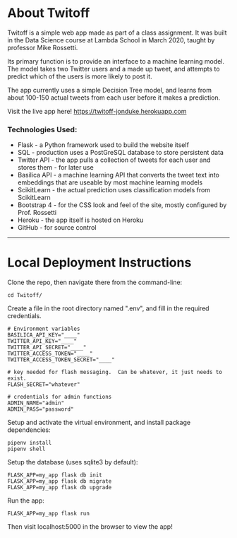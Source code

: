 # About Twitoff

Twitoff is a simple web app made as part of a class assignment. It was built in the Data Science course at Lambda School in March 2020, taught by professor Mike Rossetti.

Its primary function is to provide an interface to a machine learning model. The model takes two Twitter users and a made up tweet, and attempts to predict which of the users is more likely to post it.

The app currently uses a simple Decision Tree model, and learns from about 100-150 actual tweets from each user before it makes a prediction.

Visit the live app here! https://twitoff-jonduke.herokuapp.com

### Technologies Used:

- Flask - a Python framework used to build the website itself
- SQL - production uses a PostGreSQL database to store persistent data
- Twitter API - the app pulls a collection of tweets for each user and stores them - for later use
- Basilica API - a machine learning API that converts the tweet text into embeddings that are useable by most machine learning models
- ScikitLearn - the actual prediction uses classification models from ScikitLearn
- Bootstrap 4 - for the CSS look and feel of the site, mostly configured by Prof. Rossetti
- Heroku - the app itself is hosted on Heroku
- GitHub - for source control

---

# Local Deployment Instructions

Clone the repo, then navigate there from the command-line:
```
cd Twitoff/
```

Create a file in the root directory named ".env", and fill in the required credentials.
```
# Environment variables
BASILICA_API_KEY="____"
TWITTER_API_KEY="____"
TWITTER_API_SECRET="____"
TWITTER_ACCESS_TOKEN="____"
TWITTER_ACCESS_TOKEN_SECRET="____"

# key needed for flash messaging.  Can be whatever, it just needs to exist.
FLASH_SECRET="whatever"

# credentials for admin functions
ADMIN_NAME="admin"
ADMIN_PASS="password"
```

Setup and activate the virtual environment, and install package dependencies:
```
pipenv install
pipenv shell
```

Setup the database (uses sqlite3 by default):
```
FLASK_APP=my_app flask db init
FLASK_APP=my_app flask db migrate
FLASK_APP=my_app flask db upgrade
```

Run the app:
```
FLASK_APP=my_app flask run
```

Then visit localhost:5000 in the browser to view the app!
